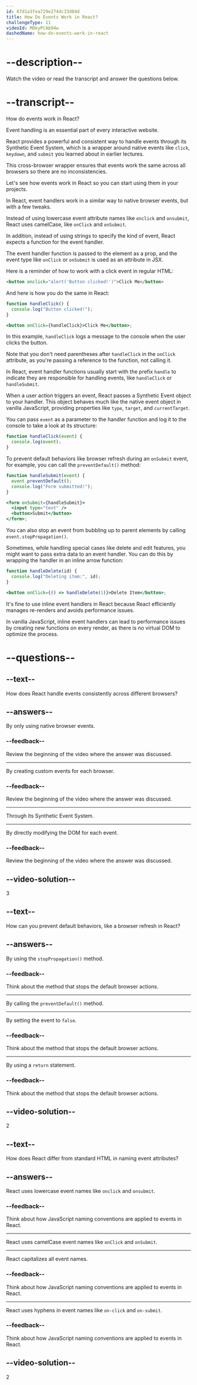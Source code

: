 ```yaml
---
id: 67d1a3fea729e274dc33d04d
title: How Do Events Work in React?
challengeType: 11
videoId: M8kyPCAb94w
dashedName: how-do-events-work-in-react
---
```


# --description--

Watch the video or read the transcript and answer the questions below.

# --transcript--

How do events work in React?

Event handling is an essential part of every interactive website.

React provides a powerful and consistent way to handle events through its Synthetic Event System, which is a wrapper around native events like `click`, `keydown`, and `submit` you learned about in earlier lectures.

This cross-browser wrapper ensures that events work the same across all browsers so there are no inconsistencies.

Let's see how events work in React so you can start using them in your projects.

In React, event handlers work in a similar way to native browser events, but with a few tweaks.

Instead of using lowercase event attribute names like `onclick` and `onsubmit`, React uses camelCase, like `onClick` and `onSubmit`.

In addition, instead of using strings to specify the kind of event, React expects a function for the event handler.

The event handler function is passed to the element as a prop, and the event type like `onClick` or `onSubmit` is used as an attribute in JSX.

Here is a reminder of how to work with a click event in regular HTML:

```html
<button onclick="alert('Button clicked!')">Click Me</button>
```

And here is how you do the same in React:

```jsx
function handleClick() {
  console.log("Button clicked!");
}

<button onClick={handleClick}>Click Me</button>;
```

In this example, `handleClick` logs a message to the console when the user clicks the button.

Note that you don't need parentheses after `handleClick` in the `onClick` attribute, as you're passing a reference to the function, not calling it.

In React, event handler functions usually start with the prefix `handle` to indicate they are responsible for handling events, like `handleClick` or `handleSubmit`.

When a user action triggers an event, React passes a Synthetic Event object to your handler. This object behaves much like the native event object in vanilla JavaScript, providing properties like `type`, `target`, and `currentTarget`.

You can pass `event` as a parameter to the handler function and log it to the console to take a look at its structure:

```js
function handleClick(event) {
  console.log(event);
}
```

To prevent default behaviors like browser refresh during an `onSubmit` event, for example, you can call the `preventDefault()` method:

```jsx
function handleSubmit(event) {
  event.preventDefault();
  console.log("Form submitted!");
}

<form onSubmit={handleSubmit}>
  <input type="text" />
  <button>Submit</button>
</form>;
```

You can also stop an event from bubbling up to parent elements by calling `event.stopPropagation()`.

Sometimes, while handling special cases like delete and edit features, you might want to pass extra data to an event handler. You can do this by wrapping the handler in an inline arrow function:

```jsx
function handleDelete(id) {
  console.log("Deleting item:", id);
}

<button onClick={() => handleDelete(1)}>Delete Item</button>;
```

It's fine to use inline event handlers in React because React efficiently manages re-renders and avoids performance issues.

In vanilla JavaScript, inline event handlers can lead to performance issues by creating new functions on every render, as there is no virtual DOM to optimize the process.

# --questions--

## --text--

How does React handle events consistently across different browsers?

## --answers--

By only using native browser events.

### --feedback--

Review the beginning of the video where the answer was discussed.

---

By creating custom events for each browser.

### --feedback--

Review the beginning of the video where the answer was discussed.

---

Through its Synthetic Event System.

---

By directly modifying the DOM for each event.

### --feedback--

Review the beginning of the video where the answer was discussed.

## --video-solution--

3

## --text--

How can you prevent default behaviors, like a browser refresh in React?

## --answers--

By using the `stopPropagation()` method.

### --feedback--

Think about the method that stops the default browser actions.

---

By calling the `preventDefault()` method.

---

By setting the event to `false`.

### --feedback--

Think about the method that stops the default browser actions.

---

By using a `return` statement.

### --feedback--

Think about the method that stops the default browser actions.

## --video-solution--

2

## --text--

How does React differ from standard HTML in naming event attributes?

## --answers--

React uses lowercase event names like `onclick` and `onsubmit`.

### --feedback--

Think about how JavaScript naming conventions are applied to events in React.

---

React uses camelCase event names like `onClick` and `onSubmit`.

---

React capitalizes all event names.

### --feedback--

Think about how JavaScript naming conventions are applied to events in React.

---

React uses hyphens in event names like `on-click` and `on-submit`.

### --feedback--

Think about how JavaScript naming conventions are applied to events in React.

## --video-solution--

2
